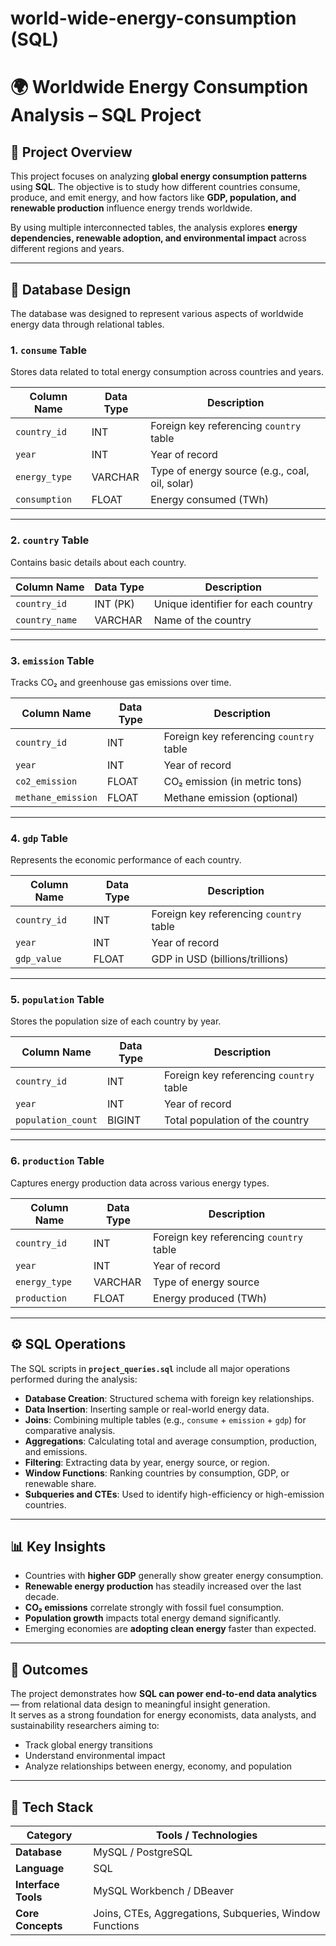# world-wide-energy-consumption (SQL)
# 🌍 Worldwide Energy Consumption Analysis – SQL Project  

## 📘 Project Overview  
This project focuses on analyzing **global energy consumption patterns** using **SQL**. The objective is to study how different countries consume, produce, and emit energy, and how factors like **GDP, population, and renewable production** influence energy trends worldwide.  

By using multiple interconnected tables, the analysis explores **energy dependencies, renewable adoption, and environmental impact** across different regions and years.  

---

## 🧩 Database Design  

The database was designed to represent various aspects of worldwide energy data through relational tables.  

### **1. `consume` Table**  
Stores data related to total energy consumption across countries and years.  

| Column Name | Data Type | Description |
|--------------|------------|-------------|
| `country_id` | INT | Foreign key referencing `country` table |
| `year` | INT | Year of record |
| `energy_type` | VARCHAR | Type of energy source (e.g., coal, oil, solar) |
| `consumption` | FLOAT | Energy consumed (TWh) |

---

### **2. `country` Table**  
Contains basic details about each country.  

| Column Name | Data Type | Description |
|--------------|------------|-------------|
| `country_id` | INT (PK) | Unique identifier for each country |
| `country_name` | VARCHAR | Name of the country |


---

### **3. `emission` Table**  
Tracks CO₂ and greenhouse gas emissions over time.  

| Column Name | Data Type | Description |
|--------------|------------|-------------|
| `country_id` | INT | Foreign key referencing `country` table |
| `year` | INT | Year of record |
| `co2_emission` | FLOAT | CO₂ emission (in metric tons) |
| `methane_emission` | FLOAT | Methane emission (optional) |

---

### **4. `gdp` Table**  
Represents the economic performance of each country.  

| Column Name | Data Type | Description |
|--------------|------------|-------------|
| `country_id` | INT | Foreign key referencing `country` table |
| `year` | INT | Year of record |
| `gdp_value` | FLOAT | GDP in USD (billions/trillions) |

---

### **5. `population` Table**  
Stores the population size of each country by year.  

| Column Name | Data Type | Description |
|--------------|------------|-------------|
| `country_id` | INT | Foreign key referencing `country` table |
| `year` | INT | Year of record |
| `population_count` | BIGINT | Total population of the country |

---

### **6. `production` Table**  
Captures energy production data across various energy types.  

| Column Name | Data Type | Description |
|--------------|------------|-------------|
| `country_id` | INT | Foreign key referencing `country` table |
| `year` | INT | Year of record |
| `energy_type` | VARCHAR | Type of energy source |
| `production` | FLOAT | Energy produced (TWh) |

---

## ⚙️ SQL Operations  

The SQL scripts in **`project_queries.sql`** include all major operations performed during the analysis:  

- **Database Creation**: Structured schema with foreign key relationships.  
- **Data Insertion**: Inserting sample or real-world energy data.  
- **Joins**: Combining multiple tables (e.g., `consume` + `emission` + `gdp`) for comparative analysis.  
- **Aggregations**: Calculating total and average consumption, production, and emissions.  
- **Filtering**: Extracting data by year, energy source, or region.  
- **Window Functions**: Ranking countries by consumption, GDP, or renewable share.  
- **Subqueries and CTEs**: Used to identify high-efficiency or high-emission countries.  

---

## 📊 Key Insights  

- Countries with **higher GDP** generally show greater energy consumption.  
- **Renewable energy production** has steadily increased over the last decade.  
- **CO₂ emissions** correlate strongly with fossil fuel consumption.  
- **Population growth** impacts total energy demand significantly.  
- Emerging economies are **adopting clean energy** faster than expected.  

---

## 🚀 Outcomes  

The project demonstrates how **SQL can power end-to-end data analytics** — from relational data design to meaningful insight generation.  
It serves as a strong foundation for energy economists, data analysts, and sustainability researchers aiming to:  
- Track global energy transitions  
- Understand environmental impact  
- Analyze relationships between energy, economy, and population  

---

## 🧠 Tech Stack  

| Category | Tools / Technologies |
|-----------|----------------------|
| **Database** | MySQL / PostgreSQL |
| **Language** | SQL |
| **Interface Tools** | MySQL Workbench / DBeaver |
| **Core Concepts** | Joins, CTEs, Aggregations, Subqueries, Window Functions |

 


